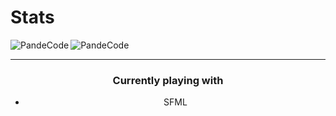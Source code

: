 # Stats
<img align="left" src="https://github-readme-stats.vercel.app/api/top-langs?username=PandeCode&show_icons=true&locale=en&theme=dracula" alt="PandeCode" />
<img align="center" src="https://github-readme-stats.vercel.app/api?username=PandeCode&show_icons=true&locale=en&count_private=true&theme=dracula" alt="PandeCode">
<hr/>
<h3 align="center">Currently playing with </h3>
 <ul align="center">
 <li>SFML</li>
</ul>
